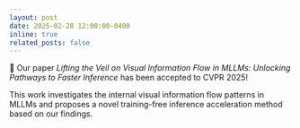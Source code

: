 ```yaml
---
layout: post
date: 2025-02-28 12:00:00-0400
inline: true
related_posts: false
---
```


🎉 Our paper _Lifting the Veil on Visual Information Flow in MLLMs: Unlocking Pathways to Faster Inference_ has been accepted to CVPR 2025!

This work investigates the internal visual information flow patterns in MLLMs and proposes a novel training-free inference acceleration method based on our findings.
